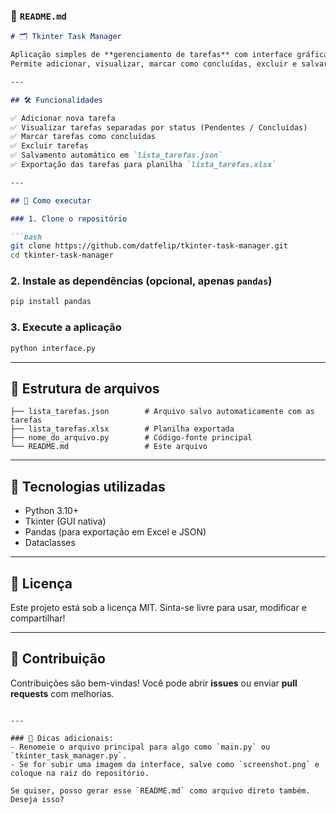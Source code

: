 
### 📄 `README.md`

````markdown
# 🗂️ Tkinter Task Manager

Aplicação simples de **gerenciamento de tarefas** com interface gráfica desenvolvida em **Python + Tkinter**.  
Permite adicionar, visualizar, marcar como concluídas, excluir e salvar tarefas com persistência em **JSON** e exportação para **Excel**.

---

## 🛠️ Funcionalidades

✅ Adicionar nova tarefa  
✅ Visualizar tarefas separadas por status (Pendentes / Concluídas)  
✅ Marcar tarefas como concluídas  
✅ Excluir tarefas  
✅ Salvamento automático em `lista_tarefas.json`  
✅ Exportação das tarefas para planilha `lista_tarefas.xlsx`  

---

## 🚀 Como executar

### 1. Clone o repositório

```bash
git clone https://github.com/datfelip/tkinter-task-manager.git
cd tkinter-task-manager
````

### 2. Instale as dependências (opcional, apenas `pandas`)

```bash
pip install pandas
```

### 3. Execute a aplicação

```bash
python interface.py
```

---

## 📁 Estrutura de arquivos

```
├── lista_tarefas.json        # Arquivo salvo automaticamente com as tarefas
├── lista_tarefas.xlsx        # Planilha exportada
├── nome_do_arquivo.py        # Código-fonte principal
└── README.md                 # Este arquivo
```

---

## 🧠 Tecnologias utilizadas

* Python 3.10+
* Tkinter (GUI nativa)
* Pandas (para exportação em Excel e JSON)
* Dataclasses

---

## 📝 Licença

Este projeto está sob a licença MIT.
Sinta-se livre para usar, modificar e compartilhar!

---

## 🤝 Contribuição

Contribuições são bem-vindas!
Você pode abrir **issues** ou enviar **pull requests** com melhorias.

```

---

### 🧩 Dicas adicionais:
- Renomeie o arquivo principal para algo como `main.py` ou `tkinter_task_manager.py`.
- Se for subir uma imagem da interface, salve como `screenshot.png` e coloque na raiz do repositório.

Se quiser, posso gerar esse `README.md` como arquivo direto também. Deseja isso?
```
